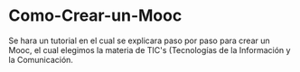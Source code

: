 # Como-Crear-un-Mooc
Se hara un tutorial en el cual se explicara paso por paso para crear un Mooc, el cual elegimos la materia de TIC's (Tecnologías de la Información y la Comunicación. 
